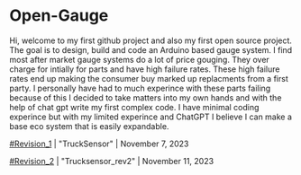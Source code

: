 # Open-Gauge
  Hi, welcome to my first github project and also my first open source project. The goal is to design, build and code an Arduino based gauge system. 
I find most after market gauge systems do a lot of price gouging. They over charge for intially for parts and have high failure rates. These high 
failure rates end up making the consumer buy marked up replacments from a first party. I personally have had to much experince with these parts failing
because of this I decided to take matters into my own hands and with the help of chat gpt write my first complex code. I have minimal coding experince
but with my limited experince and ChatGPT I believe I can make a base eco system that is easily expandable.

[#Revision_1](https://github.com/sadaromin13/Open-Gauge/wiki/%23Revision_1)   |  "TruckSensor"  |  November 7, 2023

[#Revision_2](https://github.com/sadaromin13/Open-Gauge/wiki/%23Revision_2-(Unreleased))  |  "Trucksensor_rev2"  |  November 11, 2023    
